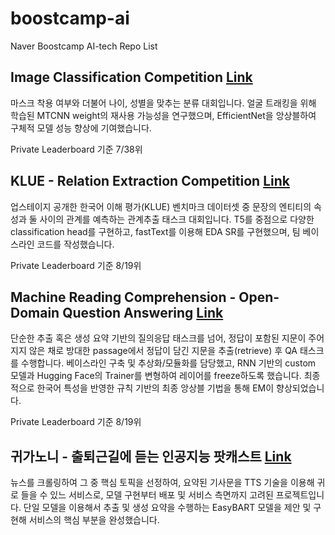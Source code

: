 # boostcamp-ai
Naver Boostcamp AI-tech Repo List

## Image Classification Competition [Link](https://github.com/nannullna/image-classification-level1-21)

마스크 착용 여부와 더불어 나이, 성별을 맞추는 분류 대회입니다. 얼굴 트래킹을 위해 학습된 MTCNN weight의 재사용 가능성을 연구했으며, EfficientNet을 앙상블하여 구체적 모델 성능 향상에 기여했습니다.

Private Leaderboard 기준 7/38위

## KLUE - Relation Extraction Competition [Link](https://github.com/nannullna/klue-level2-nlp-05)

업스테이지 공개한 한국어 이해 평가(KLUE) 벤치마크 데이터셋 중 문장의 엔티티의 속성과 둘 사이의 관계를 예측하는 관계추출 태스크 대회입니다. T5를 중점으로 다양한 classification head를 구현하고, fastText를 이용해 EDA SR를 구현했으며, 팀 베이스라인 코드를 작성했습니다.

Private Leaderboard 기준 8/19위

## Machine Reading Comprehension - Open-Domain Question Answering [Link](https://github.com/nannullna/mrc-level2-nlp-05)

단순한 추출 혹은 생성 요약 기반의 질의응답 태스크를 넘어, 정답이 포함된 지문이 주어지지 않은 채로 방대한 passage에서 정답이 담긴 지문을 추출(retrieve) 후 QA 태스크를 수행합니다. 베이스라인 구축 및 추상화/모듈화를 담당했고, RNN 기반의 custom 모델과 Hugging Face의 Trainer를 변형하여 레이어를 freeze하도록 했습니다. 최종적으로 한국어 특성을 반영한 규칙 기반의 최종 앙상블 기법을 통해 EM이 향상되었습니다.

Private Leaderboard 기준 8/19위

## 귀가노니 - 출퇴근길에 듣는 인공지능 팟캐스트 [Link](https://github.com/nannullna/final-project-level3-nlp-05)

뉴스를 크롤링하여 그 중 핵심 토픽을 선정하여, 요약된 기사문을 TTS 기술을 이용해 귀로 들을 수 있느 서비스로, 모델 구현부터 배포 및 서비스 측면까지 고려된 프로젝트입니다. 단일 모델을 이용해서 추출 및 생성 요약을 수행하는 EasyBART 모델을 제안 및 구현해 서비스의 핵심 부분을 완성했습니다.
